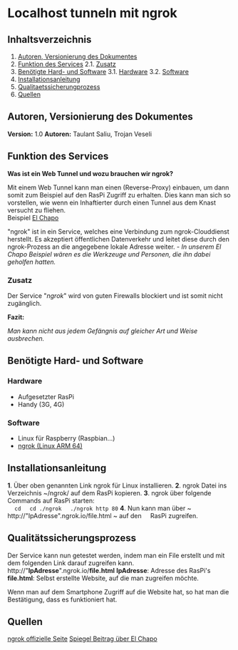 # Localhost tunneln mit ngrok

## Inhaltsverzeichnis
1. [Autoren, Versionierung des Dokumentes](#autoren)
2. [Funktion des Services](#funktion)
	2.1. [Zusatz](#zusatz)
3. [Benötigte Hard- und Software](#ware)
	3.1. [Hardware](#hardware)
	3.2. [Software](#software)
4. [Installationsanleitung](#anleitung)
5. [Qualitaetssicherungprozess](#quali)
6. [Quellen](#quellen)


## Autoren, Versionierung des Dokumentes <a name="autoren"></a>
**Version:** 1.0
**Autoren:** Taulant Saliu, Trojan Veseli


## Funktion des Services <a name="funktion"></a>
**Was ist ein Web Tunnel und wozu brauchen wir ngrok?**

Mit einem Web Tunnel kann man einen (Reverse-Proxy) einbauen, um dann somit zum Beispiel auf den RasPi Zugriff zu erhalten. Dies kann man sich so vorstellen, wie wenn ein Inhaftierter durch einen Tunnel aus dem Knast versucht zu fliehen.<br> Beispiel [El Chapo](https://www.spiegel.de/panorama/justiz/joaquin-guzman-el-chapo-floh-durch-diesen-tunnel-a-1043339.html)

"ngrok" ist in ein Service, welches eine Verbindung zum ngrok-Clouddienst herstellt. Es akzeptiert öffentlichen Datenverkehr und leitet diese durch den ngrok-Prozess an die angegebene lokale Adresse weiter. - *In unserem El Chapo Beispiel wären es die Werkzeuge und Personen, die ihn dabei geholfen hatten.*


### Zusatz<a name="zusatz"></a>
Der Service "*ngrok*" wird von guten Firewalls blockiert und ist somit nicht zugänglich.

**Fazit:** 

*Man kann nicht aus jedem Gefängnis auf gleicher Art und Weise ausbrechen.*

## Benötigte Hard- und Software <a name="ware"></a>

### Hardware<a name="hardware"></a>
- Aufgesetzter RasPi
- Handy (3G, 4G)

### Software<a name="software"></a>
- Linux für Raspberry (Raspbian...)
- [ngrok (Linux ARM 64)]([https://ngrok.com/download](https://ngrok.com/download))


## Installationsanleitung <a name="anleitung"></a>
**1**. Über oben genannten Link ngrok für Linux installieren.
**2**. ngrok Datei ins Verzeichnis ~/ngrok/ auf dem RasPi kopieren.
**3**. ngrok über folgende Commands auf RasPi starten:<br> &nbsp;&nbsp;&nbsp;&nbsp;`cd`
&nbsp; &nbsp;&nbsp;`cd ./ngrok`
&nbsp;&nbsp;&nbsp;&nbsp;`./ngrok http 80`
**4**. Nun kann man über ~ http://"IpAdresse".ngrok.io/file.html ~ auf den &nbsp;&nbsp;&nbsp;&nbsp;RasPi zugreifen.



## Qualitätssicherungsprozess <a name="quali"></a>
Der Service kann nun getestet werden, indem man ein File erstellt und mit dem folgenden Link darauf zugreifen kann.
http://"**IpAdresse**".ngrok.io/**file.html**
**IpAdresse**: Adresse des RasPi's
**file.html**: Selbst erstellte Website, auf die man zugreifen möchte.

Wenn man auf dem Smartphone Zugriff auf die Website hat, so hat man die Bestätigung, dass es funktioniert hat.

## Quellen<a name="quellen"></a>
[ngrok offizielle Seite](https://ngrok.com/)
[Spiegel Beitrag über El Chapo](https://www.spiegel.de/panorama/justiz/joaquin-guzman-el-chapo-floh-durch-diesen-tunnel-a-1043339.html)
<!--stackedit_data:
eyJoaXN0b3J5IjpbLTM5OTQyNDAzMCw5MjAxMjM2NTAsMTA2OT
Y0OTgyNCwyMTE5NTk5NzY0LDIwMDY2MDMyNjksMTA3ODE5ODg5
OSwxNTM1ODM2MDYyLDk4MjA1MDE2MCwtMjA1MDQyNTI1NiwxOT
E1NTc5NjkwLDcyODQzOTc1MSwxNzA1MTc2NDE2LC0xMjEyNjE4
MzA4LC0xOTM4Nzc5MTUwLC0xMDM3ODUzNjgzLC04MDQ4NjIxOT
csMTk1MDUwODc5OCwzNzUxNjI1NzIsMzk2MTg0MjA1LDIyNDk2
MjBdfQ==
-->